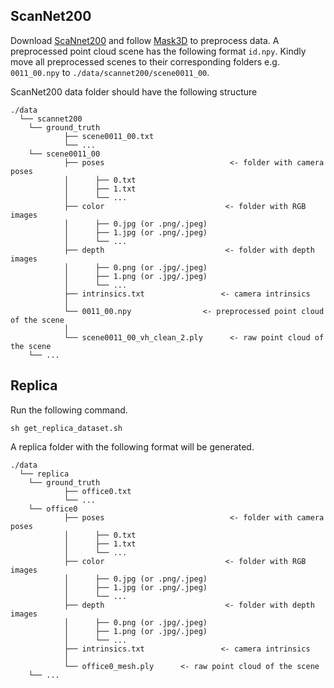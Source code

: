 ## ScanNet200
Download <a href="https://kaldir.vc.in.tum.de/scannet_benchmark/documentation">ScaNnet200</a> and follow <a href="[https://kaldir.vc.in.tum.de/scannet_benchmark/documentation](https://github.com/JonasSchult/Mask3D)">Mask3D</a> to preprocess data. A preprocessed point cloud scene has the following format `id.npy`. Kindly move all preprocessed scenes to their corresponding folders e.g. `0011_00.npy` to `./data/scannet200/scene0011_00`.

ScanNet200 data folder should have the following structure
```
./data
  └── scannet200
    └── ground_truth
            ├── scene0011_00.txt
            └── ...
    └── scene0011_00
            ├── poses                            <- folder with camera poses
            │      ├── 0.txt 
            │      ├── 1.txt 
            │      └── ...  
            ├── color                           <- folder with RGB images
            │      ├── 0.jpg (or .png/.jpeg)
            │      ├── 1.jpg (or .png/.jpeg)
            │      └── ...  
            ├── depth                           <- folder with depth images
            │      ├── 0.png (or .jpg/.jpeg)
            │      ├── 1.png (or .jpg/.jpeg)
            │      └── ...  
            ├── intrinsics.txt                 <- camera intrinsics
            │ 
            └── 0011_00.npy                <- preprocessed point cloud of the scene
            │ 
            └── scene0011_00_vh_clean_2.ply      <- raw point cloud of the scene
    └── ... 
```

## Replica

Run the following command. 
```
sh get_replica_dataset.sh
```

A replica folder with the following format will be generated.
```
./data
  └── replica
    └── ground_truth
            ├── office0.txt
            └── ...
    └── office0
            ├── poses                            <- folder with camera poses
            │      ├── 0.txt 
            │      ├── 1.txt 
            │      └── ...  
            ├── color                           <- folder with RGB images
            │      ├── 0.jpg (or .png/.jpeg)
            │      ├── 1.jpg (or .png/.jpeg)
            │      └── ...  
            ├── depth                           <- folder with depth images
            │      ├── 0.png (or .jpg/.jpeg)
            │      ├── 1.png (or .jpg/.jpeg)
            │      └── ...  
            ├── intrinsics.txt                 <- camera intrinsics
            │ 
            └── office0_mesh.ply      <- raw point cloud of the scene
    └── ... 
```

